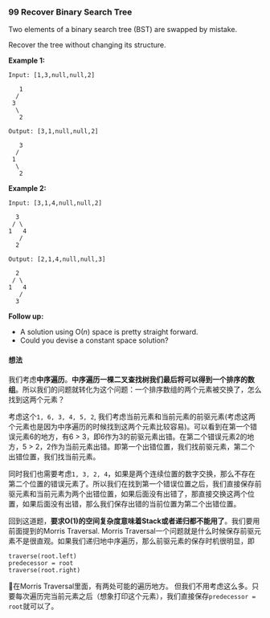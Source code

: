 ### 99 Recover Binary Search Tree

Two elements of a binary search tree (BST) are swapped by mistake.

Recover the tree without changing its structure.

**Example 1:**

```
Input: [1,3,null,null,2]

   1
  /
 3
  \
   2

Output: [3,1,null,null,2]

   3
  /
 1
  \
   2
```

**Example 2:**

```
Input: [3,1,4,null,null,2]

  3
 / \
1   4
   /
  2

Output: [2,1,4,null,null,3]

  2
 / \
1   4
   /
  3
```

**Follow up:**

- A solution using O(*n*) space is pretty straight forward.
- Could you devise a constant space solution?

#### 想法

我们考虑**中序遍历**。**中序遍历一棵二叉查找树我们最后将可以得到一个排序的数组**。所以我们的问题就转化为这个问题：一个排序数组的两个元素被交换了，怎么找到这两个元素？

考虑这个`1, 6, 3, 4, 5, 2`, 我们考虑当前元素和当前元素的前驱元素(考虑这两个元素也是因为中序遍历的时候找到这两个元素比较容易)。可以看到在第一个错误元素6的地方，有6 > 3，即6作为3的前驱元素出错。在第二个错误元素2的地方，5 > 2，2作为当前元素出错。即第一个出错位置，我们找前驱元素，第二个出错位置，我们找当前元素。

同时我们也需要考虑`1, 3, 2, 4`，如果是两个连续位置的数字交换，那么不存在第二个位置的错误元素了。所以我们在找到第一个错误位置之后，我们直接保存前驱元素和当前元素为两个出错位置，如果后面没有出错了，那直接交换这两个位置，如果后面没有出错，那么我们保存出错的当前位置为第二个出错位置。

回到这道题，**要求O(1)的空间复杂度意味着Stack或者递归都不能用了**。我们要用前面提到的Morris Traversal. Morris Traversal一个问题就是什么时候保存前驱元素不是很直观。如果我们递归地中序遍历，那么前驱元素的保存时机很明显，即

```
traverse(root.left)
predecessor = root
traverse(root.right)
```

在Morris Traversal里面，有两处可能的遍历地方。 但我们不用考虑这么多。只要每次遍历完当前元素之后（想象打印这个元素），我们直接保存`predecessor = root`就可以了。